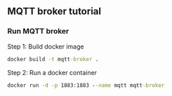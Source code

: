 ## MQTT broker tutorial

### Run MQTT broker

Step 1: Build docker image
```cmd
docker build -t mqtt-broker .
```

Step 2: Run a docker container
```cmd
docker run -d -p 1883:1883 --name mqtt mqtt-broker
```
